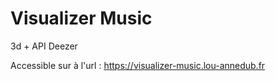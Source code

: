 # Visualizer Music 

3d + API Deezer

Accessible sur à l'url : https://visualizer-music.lou-annedub.fr

